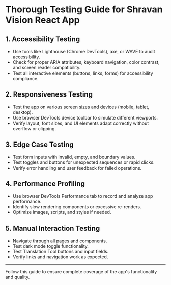 # Thorough Testing Guide for Shravan Vision React App

## 1. Accessibility Testing
- Use tools like Lighthouse (Chrome DevTools), axe, or WAVE to audit accessibility.
- Check for proper ARIA attributes, keyboard navigation, color contrast, and screen reader compatibility.
- Test all interactive elements (buttons, links, forms) for accessibility compliance.

## 2. Responsiveness Testing
- Test the app on various screen sizes and devices (mobile, tablet, desktop).
- Use browser DevTools device toolbar to simulate different viewports.
- Verify layout, font sizes, and UI elements adapt correctly without overflow or clipping.

## 3. Edge Case Testing
- Test form inputs with invalid, empty, and boundary values.
- Test toggles and buttons for unexpected sequences or rapid clicks.
- Verify error handling and user feedback for failed operations.

## 4. Performance Profiling
- Use browser DevTools Performance tab to record and analyze app performance.
- Identify slow rendering components or excessive re-renders.
- Optimize images, scripts, and styles if needed.

## 5. Manual Interaction Testing
- Navigate through all pages and components.
- Test dark mode toggle functionality.
- Test Translation Tool buttons and input fields.
- Verify links and navigation work as expected.

---

Follow this guide to ensure complete coverage of the app's functionality and quality.
